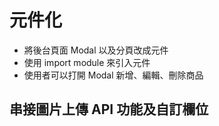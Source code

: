 # 元件化

- 將後台頁面 Modal 以及分頁改成元件
- 使用 import module 來引入元件
- 使用者可以打開 Modal 新增、編輯、刪除商品

## 串接圖片上傳 API 功能及自訂欄位
